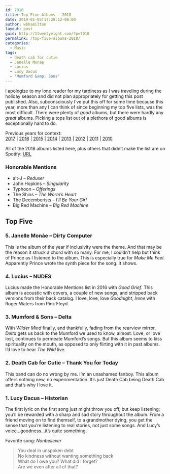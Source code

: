 ```yaml
---
id: 7010
title: Top Five Albums – 2018
date: 2019-01-05T17:28:12-08:00
author: wbhamilton
layout: post
guid: http://1twentyeight.com/?p=7010
permalink: /top-five-albums-2018/
categories:
  - Music
tags:
  - death cab for cutie
  - Janelle Monae
  - Lucius
  - Lucy Dacus
  - 'Mumford &amp; Sons'
---
```

I apologize to my lone reader for my tardiness as I was traveling during the holiday season and did not plan appropriately for getting this post published. Also, subconsciously I’ve put this off for some time because this year, more than any I can think of since beginning my top five lists, was the most difficult. There were plenty of _good_ albums, but there were hardly any _great_ albums. Picking a tops list out of a plethora of good albums is exceptionally hard to do.

Previous years for context:  
[2017](http://1twentyeight.com/top-five-albums-2017) | [2016](http://1twentyeight.com/top-five-albums-2016) | [2015](http://1twentyeight.com/top-five-albums-2015) | [2014](http://1twentyeight.com/top-five-albums-2014) | [2013](http://1twentyeight.com/top-five-albums-2013) | [2012](http://1twentyeight.com/top-five-albums-2012) | [2011](http://1twentyeight.com/top-five-albums-2011) | [2010](http://1twentyeight.com/top-five-albums%e2%80%942010)

All of the 2018 albums listed here, plus others that didn’t make the list are on Spotify: [URL](https://open.spotify.com/user/wbhamilton/playlist/56ubHvBr3QAaraJ0Efy9u3?si=nEYazFNOSWSH8IzIBTR34Q)

### Honorable Mentions

  * alt-J &#8211; _Reduxer_
  * John Hopkins &#8211; _Singularity_
  * Typhoon &#8211; _Offerings_
  * The Shins &#8211; _The Worm’s Heart_
  * The Decemberists &#8211; _I’ll Be Your Girl_
  * Big Red Machine &#8211; _Big Red Machine_

## Top Five

### 5. Janelle Monáe &#8211; Dirty Computer

This is the album of the year if inclusivity were the theme. And that may be the reason it struck a chord with so many. For me, I couldn’t help but think of Prince as I listened to the album. This is especially true for _Make Me Feel_. Apparently Prince wrote the synth piece for the song. It shows.

### 4. Lucius &#8211; NUDES

Lucius made the Honorable Mentions list in 2016 with _Good Grief_. This album is acoustic with covers, a couple of new songs, and stripped back versions from their back catalog. I love, love, love _Goodnight, Irene_ with Roger Waters from Pink Floyd.

### 3. Mumford & Sons &#8211; Delta

With _Wilder Mind_ finally, and thankfully, fading from the rearview mirror, _Delta_ gets us back to the Mumford we used to know, almost. Love, or love lost, continues to permeate Mumford’s songs. But this album seems to kiss spirituality on the mouth, as opposed to only flirting with it in past albums. I’d love to hear _The Wild_ live.

### 2. Death Cab for Cutie &#8211; Thank You for Today

This band can do no wrong by me. I’m an unashamed fanboy. This album offers nothing new, no experimentation. It’s just Death Cab being Death Cab and that’s why I love it.

### 1. Lucy Dacus &#8211; Historian

The first lyric on the first song just might throw you off, but keep listening; you’ll be rewarded with a sharp and sad story throughout the album. From a friend moving on to find themself, to a grandmother dying, you get the sense that you’re listening to real stories, not just some songs. And Lucy’s voice…goodness…it’s quite something.

Favorite song: _Nonbeliever_

> You deal in unspoken debt  
> No kindness without wanting something back  
> What do I owe you? What did I forget?  
> Are we even after all of that?
